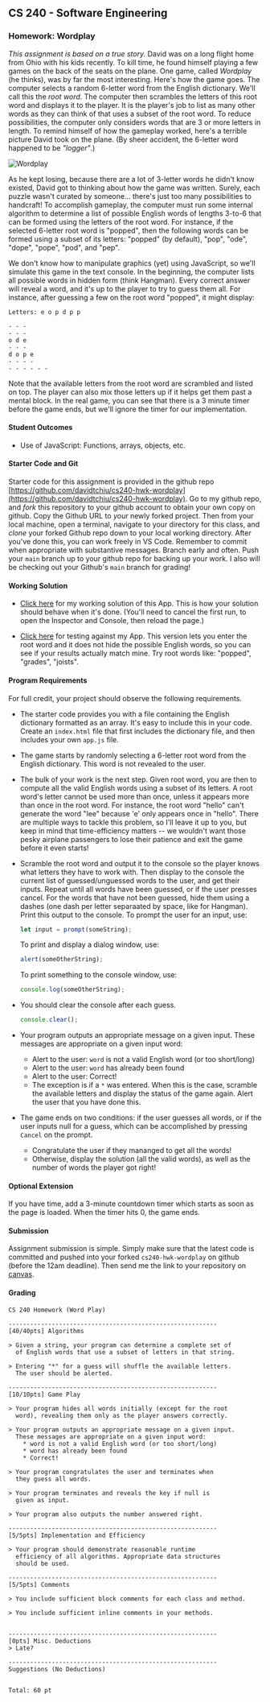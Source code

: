 ## CS 240 - Software Engineering

### Homework: Wordplay

_This assignment is based on a true story._ David was on a long flight home from Ohio with his kids recently. To kill time, he found himself playing a few games on the back of the seats on the plane. One game, called _Wordplay_ (he thinks), was by far the most interesting.
Here's how the game goes. The computer selects a random 6-letter word from the English dictionary. We'll call this the _root word_. The computer then scrambles the letters of this root word and displays it to the player. It is the player's job to list as many other words as they can think of that uses a subset of the root word. To reduce possibilities, the computer only considers words that are 3 or more letters in length. To remind himself of how the gameplay worked, here's a terrible picture David took on the plane. (By sheer accident, the 6-letter word happened to be _"logger"_.)

![Wordplay](figures/wordplay.jpg)

As he kept losing, because there are a lot of 3-letter words he didn't know existed, David got to thinking about how the game was written. Surely, each puzzle wasn't curated by someone... there's just too many possibilities to handcraft! To accomplish gameplay, the computer must run some internal algorithm to determine a list of possible English words of lengths 3-to-6 that can be formed using the letters of the root word. For instance, if the selected 6-letter root word is "popped", then the following words can be formed using a subset of its letters: "popped" (by default), "pop", "ode", "dope", "pope", "pod", and "pep".

We don't know how to manipulate graphics (yet) using JavaScript, so we'll simulate this game in the text console. In the beginning, the computer lists all possible words in hidden form (think Hangman). Every correct answer will reveal a word, and it's up to the player to try to guess them all. For instance, after guessing a few on the root word "popped", it might display:

```
Letters: e o p d p p

- - -
- - -
o d e
- - -
d o p e
- - - -
- - - - - -
```

Note that the available letters from the root word are scrambled and listed on top. The player can also mix those letters up if it helps get them past a mental block. In the real game, you can see that there is a 3 minute timer before the game ends, but we'll ignore the timer for our implementation.

#### Student Outcomes

- Use of JavaScript: Functions, arrays, objects, etc.

#### Starter Code and Git

Starter code for this assignment is provided in the github repo [https://github.com/davidtchiu/cs240-hwk-wordplay](https://github.com/davidtchiu/cs240-hwk-wordplay). Go to my github repo, and _*fork*_ this repository to your github account to obtain your own copy on github. Copy the Github URL to _your_ newly forked project. Then from your local machine, open a terminal, navigate to your directory for this class, and _*clone*_ your forked Github repo down to your local working directory. After you've done this, you can work freely in VS Code. Remember to commit when appropriate with substantive messages. Branch early and often. Push your `main` branch up to your github repo for backing up your work. I also will be checking out your Github's `main` branch for grading!

#### Working Solution

- [Click here](demo/) for my working solution of this App. This is how your solution should behave when it's done. (You'll need to cancel the first run, to open the Inspector and Console, then reload the page.)

- [Click here](demo2/) for testing against my App. This version lets you enter the root word and it does not hide the possible English words, so you can see if your results actually match mine. Try root words like: "popped", "grades", "joists".

#### Program Requirements

For full credit, your project should observe the following requirements.

- The starter code provides you with a file containing the English dictionary formatted as an array. It's easy to include this in your code. Create an `index.html` file that first includes the dictionary file, and then includes your own `app.js` file.

- The game starts by randomly selecting a 6-letter root word from the English dictionary. This word is not revealed to the user.

- The bulk of your work is the next step. Given root word, you are then to compute all the valid English words using a subset of its letters. A root word's letter cannot be used more than once, unless it appears more than once in the root word. For instance, the root word "hello" can't generate the word "lee" because 'e' only appears once in "hello". There are multiple ways to tackle this problem, so I'll leave it up to you, but keep in mind that time-efficiency matters -- we wouldn't want those pesky airplane passengers to lose their patience and exit the game before it even starts!

- Scramble the root word and output it to the console so the player knows what letters they have to work with. Then display to the console the current list of guessed/unguessed words to the user, and get their inputs. Repeat until all words have been guessed, or if the user presses cancel. For the words that have not been guessed, hide them using a dashes (one dash per letter separaated by space, like for Hangman). Print this output to the console.
  To prompt the user for an input, use:

  ```js
  let input = prompt(someString);
  ```

  To print and display a dialog window, use:

  ```js
  alert(someOtherString);
  ```

  To print something to the console window, use:

  ```js
  console.log(someOtherString);
  ```

- You should clear the console after each guess.

  ```js
  console.clear();
  ```

- Your program outputs an appropriate message on a given input. These messages are appropriate on a given input word:

  - Alert to the user: `word` is not a valid English word (or too short/long)
  - Alert to the user: `word` has already been found
  - Alert to the user: Correct!
  - The exception is if a `*` was entered. When this is the case, scramble the available letters and display the status of the game again. Alert the user that you have done this.

- The game ends on two conditions: if the user guesses all words, or if the user inputs null for a guess, which can be accomplished by pressing `Cancel` on the prompt.

  - Congratulate the user if they mananged to get all the words!
  - Otherwise, display the solution (all the valid words), as well as the number of words the player got right!

#### Optional Extension

If you have time, add a 3-minute countdown timer which starts as soon as the page is loaded. When the timer hits 0, the game ends.

#### Submission

Assignment submission is simple. Simply make sure that the latest code is committed and pushed into your forked `cs240-hwk-wordplay` on github (before the 12am deadline). Then send me the link to your repository on [canvas](https://canvas.pugetsound.edu).

#### Grading

```
CS 240 Homework (Word Play)

----------------------------------------------------------
[40/40pts] Algorithms

> Given a string, your program can determine a complete set of
  of English words that use a subset of letters in that string.

> Entering "*" for a guess will shuffle the available letters.
  The user should be alerted.

----------------------------------------------------------
[10/10pts] Game Play

> Your program hides all words initially (except for the root
  word), revealing them only as the player answers correctly.

> Your program outputs an appropriate message on a given input.
  These messages are appropriate on a given input word:
    * word is not a valid English word (or too short/long)
    * word has already been found
    * Correct!

> Your program congratulates the user and terminates when
  they guess all words.

> Your program terminates and reveals the key if null is
  given as input.

> Your program also outputs the number answered right.

----------------------------------------------------------
[5/5pts] Implementation and Efficiency

> Your program should demonstrate reasonable runtime
  efficiency of all algorithms. Appropriate data structures
  should be used.

----------------------------------------------------------
[5/5pts] Comments

> You include sufficient block comments for each class and method.

> You include sufficient inline comments in your methods.


----------------------------------------------------------
[0pts] Misc. Deductions
> Late?

----------------------------------------------------------
Suggestions (No Deductions)


Total: 60 pt
```
